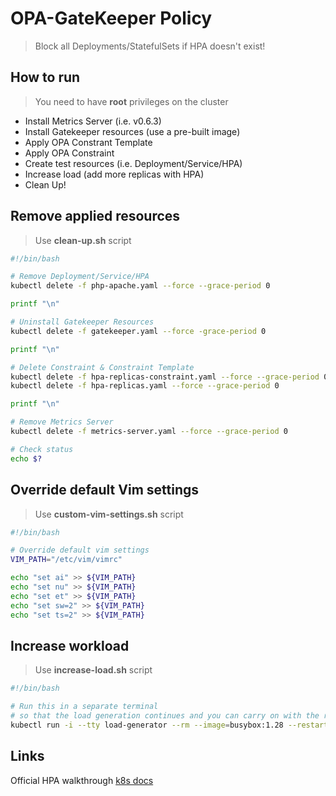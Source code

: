 # OPA-GateKeeper Policy
> Block all Deployments/StatefulSets if HPA doesn't exist!

## How to run
> You need to have **root** privileges on the cluster

- Install Metrics Server (i.e. v0.6.3)
- Install Gatekeeper resources (use a pre-built image)
- Apply OPA Constrant Template
- Apply OPA Constraint
- Create test resources (i.e. Deployment/Service/HPA)
- Increase load (add more replicas with HPA)
- Clean Up!

## Remove applied resources
> Use **clean-up.sh** script

```bash
#!/bin/bash

# Remove Deployment/Service/HPA
kubectl delete -f php-apache.yaml --force --grace-period 0

printf "\n"

# Uninstall Gatekeeper Resources
kubectl delete -f gatekeeper.yaml --force -grace-period 0

printf "\n"

# Delete Constraint & Constraint Template
kubectl delete -f hpa-replicas-constraint.yaml --force --grace-period 0
kubectl delete -f hpa-replicas.yaml --force --grace-period 0

printf "\n"

# Remove Metrics Server
kubectl delete -f metrics-server.yaml --force --grace-period 0

# Check status
echo $?
```

## Override default Vim settings
> Use **custom-vim-settings.sh** script

```bash
#!/bin/bash

# Override default vim settings
VIM_PATH="/etc/vim/vimrc"

echo "set ai" >> ${VIM_PATH}
echo "set nu" >> ${VIM_PATH}
echo "set et" >> ${VIM_PATH}
echo "set sw=2" >> ${VIM_PATH}
echo "set ts=2" >> ${VIM_PATH}
```

## Increase workload
> Use **increase-load.sh** script

```bash
#!/bin/bash

# Run this in a separate terminal
# so that the load generation continues and you can carry on with the rest of the steps
kubectl run -i --tty load-generator --rm --image=busybox:1.28 --restart=Never -- /bin/sh -c "while sleep 0.01; do wget -q -O- http://php-apache > /dev/null; done"
```

## Links
Official HPA walkthrough [k8s docs](https://kubernetes.io/docs/tasks/run-application/horizontal-pod-autoscale-walkthrough/)
